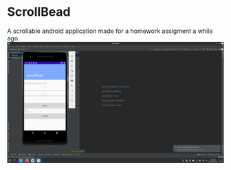 # ScrollBead
 A scrollable android application made for a homework assigment a while ago.
![1](/1.png?raw=true)
